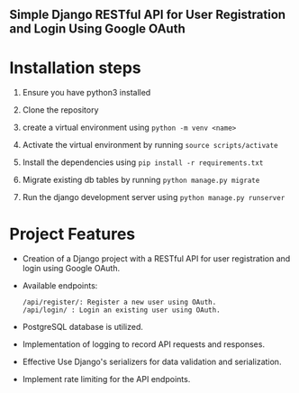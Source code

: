 ## Simple Django RESTful API for User Registration and Login Using Google OAuth

# Installation steps

1. Ensure you have python3 installed

2. Clone the repository

3. create a virtual environment using `python -m venv <name>`

4. Activate the virtual environment by running `source scripts/activate`

5. Install the dependencies using `pip install -r requirements.txt`

6. Migrate existing db tables by running `python manage.py migrate`

7. Run the django development server using `python manage.py runserver`

# Project Features
- Creation of a Django project with a RESTful API for user registration and login using Google OAuth.
- Available endpoints:
    ```
    /api/register/: Register a new user using OAuth.
    /api/login/ : Login an existing user using OAuth.
    ```

- PostgreSQL database is utilized.
- Implementation of logging to record API requests and responses.
- Effective Use Django's serializers for data validation and serialization.
- Implement rate limiting for the API endpoints.